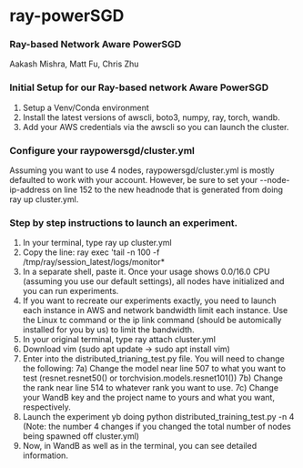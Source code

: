 # ray-powerSGD
### Ray-based Network Aware PowerSGD

Aakash Mishra, Matt Fu, Chris Zhu

### Initial Setup for our Ray-based network Aware PowerSGD

1) Setup a Venv/Conda environment
2) Install the latest versions of awscli, boto3, numpy, ray, torch, wandb.
3) Add your AWS credentials via the awscli so you can launch the cluster.

### Configure your raypowersgd/cluster.yml
Assuming you want to use 4 nodes, raypowersgd/cluster.yml is mostly defaulted to work with your account. However, be sure to set your --node-ip-address on line 152 to the new headnode that is generated from doing ray up cluster.yml. 

### Step by step instructions to launch an experiment.
1) In your terminal, type ray up cluster.yml
2) Copy the line: ray exec <Your cluster.yml path> 'tail -n 100 -f /tmp/ray/session_latest/logs/monitor*
3) In a separate shell, paste it. Once your usage shows 0.0/16.0 CPU (assuming you use our default settings), all nodes have initialized and you can run experiments. 
4) If you want to recreate our experiments exactly, you need to launch each instance in AWS and network bandwidth limit each instance. Use the Linux tc command or the ip link command (should be automically installed for you by us) to limit the bandwidth. 
5) In your original terminal, type ray attach cluster.yml
6) Download vim (sudo apt update -> sudo apt install vim)
7) Enter into the distributed_trianing_test.py file. You will need to change the following:
7a) Change the model near line 507 to what you want to test (resnet.resnet50() or torchvision.models.resnet101())
7b) Change the rank near line 514 to whatever rank you want to use.
7c) Change your WandB key and the project name to yours and what you want, respectively.
8) Launch the experiment yb doing python distributed_training_test.py -n 4 (Note: the number 4 changes if you changed the total number of nodes being spawned off cluster.yml)
9) Now, in WandB as well as in the terminal, you can see detailed information. 
